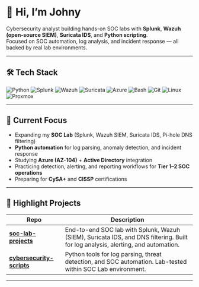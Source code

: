 # 👋 Hi, I’m Johny  

Cybersecurity analyst building hands-on SOC labs with **Splunk**, **Wazuh (open-source SIEM)**, **Suricata IDS**, and **Python scripting**.  
Focused on SOC automation, log analysis, and incident response — all backed by real lab environments.  

---

## 🛠 Tech Stack

![Python](https://img.shields.io/badge/Python-3776AB?logo=python&logoColor=white)
![Splunk](https://img.shields.io/badge/Splunk-000000?logo=splunk&logoColor=white)
![Wazuh](https://img.shields.io/badge/Wazuh-02569B?logo=wazuh&logoColor=white)
![Suricata](https://img.shields.io/badge/Suricata-FF4500?logo=suricata&logoColor=white)
![Azure](https://img.shields.io/badge/Microsoft%20Azure-0078D4?logo=microsoftazure&logoColor=white)
![Bash](https://img.shields.io/badge/Bash-4EAA25?logo=gnubash&logoColor=white)
![Git](https://img.shields.io/badge/Git-F05032?logo=git&logoColor=white)
![Linux](https://img.shields.io/badge/Linux-FCC624?logo=linux&logoColor=black)
![Proxmox](https://img.shields.io/badge/Proxmox-E57000?logo=proxmox&logoColor=white)

---

## 📌 Current Focus  
- Expanding my **SOC Lab** (Splunk, Wazuh SIEM, Suricata IDS, Pi-hole DNS filtering)  
- **Python automation** for log parsing, anomaly detection, and incident response  
- Studying **Azure (AZ-104)** + **Active Directory** integration  
- Practicing detection, alerting, and reporting workflows for **Tier 1–2 SOC operations**  
- Preparing for **CySA+** and **CISSP** certifications  

---

## 🚀 Highlight Projects

| Repo | Description |
|------|-------------|
| [**soc-lab-projects**](https://github.com/thread-blue/soc-lab-projects) | End-to-end SOC lab with Splunk, Wazuh (SIEM), Suricata IDS, and DNS filtering. Built for log analysis, alerting, and automation. |
| [**cybersecurity-scripts**](https://github.com/thread-blue/cybersecurity-scripts) | Python tools for log parsing, threat detection, and SOC automation. Lab-tested within SOC Lab environment. |

---
